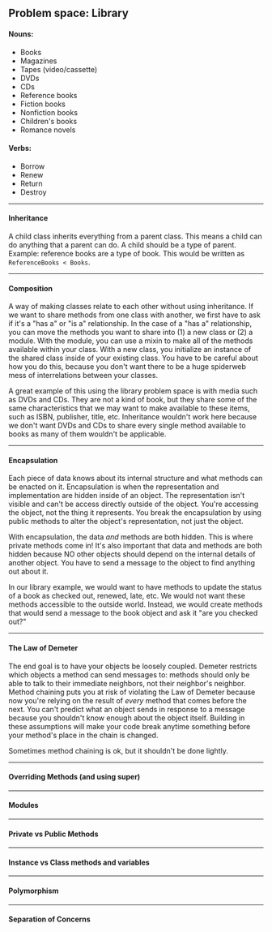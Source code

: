## Problem space: Library

#### Nouns:

* Books
* Magazines
* Tapes (video/cassette)
* DVDs
* CDs
* Reference books 
* Fiction books
* Nonfiction books
* Children's books
* Romance novels

#### Verbs:

* Borrow
* Renew
* Return
* Destroy

------

#### Inheritance
A child class inherits everything from a parent class. This means a child can do anything that a parent can do. A child should be a type of parent. Example: reference books are a type of book. This would be written as ```ReferenceBooks < Books```. 

------

#### Composition
A way of making classes relate to each other without using inheritance. If we want to share methods from one class with another, we first have to ask if it's a "has a" or "is a" relationship. In the case of a "has a" relationship, you can move the methods you want to share into (1) a new class or (2) a module. With the module, you can use a mixin to make all of the methods available within your class. With a new class, you initialize an instance of the shared class inside of your existing class. You have to be careful about how you do this, because you don't want there to be a huge spiderweb mess of interrelations between your classes. 

A great example of this using the library problem space is with media such as DVDs and CDs. They are not a kind of book, but they share some of the same characteristics that we may want to make available to these items, such as ISBN, publisher, title, etc. Inheritance wouldn't work here because we don't want DVDs and CDs to share every single method available to books as many of them wouldn't be applicable.

------

#### Encapsulation
Each piece of data knows about its internal structure and what methods can be enacted on it. Encapsulation is when the representation and implementation are hidden inside of an object. The representation isn't visible and can't be access directly outside of the object. You're accessing the object, not the  thing it represents. You break the encapsulation by using public methods to alter the object's representation, not just the object.

With encapsulation, the data *and* methods are both hidden. This is where private methods come in! It's also important that data and methods are both hidden because NO other objects should depend on the internal details of another object. You have to send a message to the object to find anything out about it. 

In our library example, we would want to have methods to update the status of a book as checked out, renewed, late, etc. We would not want these methods accessible to the outside world. Instead, we would create methods that would send a message to the book object and ask it "are you checked out?" 

------

#### The Law of Demeter

The end goal is to have your objects be loosely coupled. Demeter restricts which objects a method can send messages to: methods should only be able to talk to their immediate neighbors, not their neighbor's neighbor. Method chaining puts you at risk of violating the Law of Demeter because now you're relying on the result of *every* method that comes before the next. You can't predict what an object sends in response to a message because you shouldn't know enough about the object itself. Building in these assumptions will make your code break anytime something before your method's place in the chain is changed.

Sometimes method chaining is ok, but it shouldn't be done lightly.

------

#### Overriding Methods (and using super)

------

#### Modules

------

#### Private vs Public Methods

------

#### Instance vs Class methods and variables

------

#### Polymorphism

------

#### Separation of Concerns